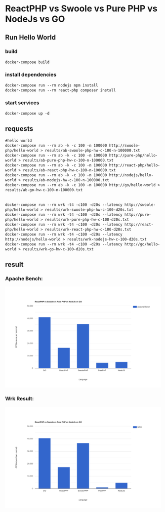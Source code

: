 # ReactPHP vs Swoole vs Pure PHP vs NodeJs vs GO

## Run Hello World

### build 
```shell
docker-compose build
```

### install dependencies
```shell
docker-compose run --rm nodejs npm install 
docker-compose run --rm react-php composer install
```

### start services
```shell
docker-compose up -d
```

## requests
```shell
#hello world
docker-compose run --rm ab -k -c 100 -n 100000 http://swoole-php/hello-world > results/ab-swoole-php-hw-c-100-n-100000.txt
docker-compose run --rm ab -k -c 100 -n 100000 http://pure-php/hello-world > results/ab-pure-php-hw-c-100-n-100000.txt
docker-compose run --rm ab -k -c 100 -n 100000 http://react-php/hello-world > results/ab-react-php-hw-c-100-n-100000.txt
docker-compose run --rm ab -k -c 100 -n 100000 http://nodejs/hello-world > results/ab-nodejs-hw-c-100-n-100000.txt
docker-compose run --rm ab -k -c 100 -n 100000 http://go/hello-world > results/ab-go-hw-c-100-n-100000.txt


docker-compose run --rm wrk -t4 -c100 -d20s --latency http://swoole-php/hello-world > results/wrk-swoole-php-hw-c-100-d20s.txt
docker-compose run --rm wrk -t4 -c100 -d20s --latency http://pure-php/hello-world > results/wrk-pure-php-hw-c-100-d20s.txt
docker-compose run --rm wrk -t4 -c100 -d20s --latency http://react-php/hello-world > results/wrk-react-php-hw-c-100-d20s.txt
docker-compose run --rm wrk -t4 -c100 -d20s --latency http://nodejs/hello-world > results/wrk-nodejs-hw-c-100-d20s.txt
docker-compose run --rm wrk -t4 -c100 -d20s --latency http://go/hello-world > results/wrk-go-hw-c-100-d20s.txt
```

## result

### Apache Bench:

![bar-graph.png](results/image-apache-bench-result.png)

### Wrk Result:

![wrk-result.png](results/image-wrk-result.png)
